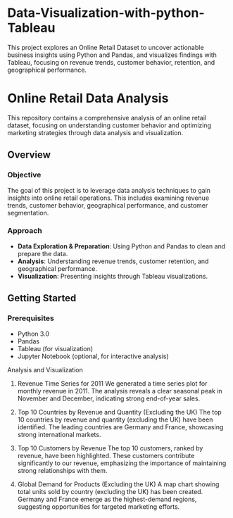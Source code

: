 # Data-Visualization-with-python-Tableau
This project explores an Online Retail Dataset to uncover actionable business insights using Python and Pandas, and visualizes findings with Tableau, focusing on revenue trends, customer behavior, retention, and geographical performance.

# Online Retail Data Analysis

This repository contains a comprehensive analysis of an online retail dataset, focusing on understanding customer behavior and optimizing marketing strategies through data analysis and visualization.

## Overview

### **Objective**
The goal of this project is to leverage data analysis techniques to gain insights into online retail operations. This includes examining revenue trends, customer behavior, geographical performance, and customer segmentation.

### **Approach**
- **Data Exploration & Preparation**: Using Python and Pandas to clean and prepare the data.
- **Analysis**: Understanding revenue trends, customer retention, and geographical performance.
- **Visualization**: Presenting insights through Tableau visualizations.

## Getting Started

### **Prerequisites**

- Python 3.0
- Pandas
- Tableau (for visualization)
- Jupyter Notebook (optional, for interactive analysis)

Analysis and Visualization
1. Revenue Time Series for 2011
We generated a time series plot for monthly revenue in 2011. The analysis reveals a clear seasonal peak in November and December, indicating strong end-of-year sales.

2. Top 10 Countries by Revenue and Quantity (Excluding the UK)
The top 10 countries by revenue and quantity (excluding the UK) have been identified. The leading countries are Germany and France, showcasing strong international markets.

3. Top 10 Customers by Revenue
The top 10 customers, ranked by revenue, have been highlighted. These customers contribute significantly to our revenue, emphasizing the importance of maintaining strong relationships with them.

4. Global Demand for Products (Excluding the UK)
A map chart showing total units sold by country (excluding the UK) has been created. Germany and France emerge as the highest-demand regions, suggesting opportunities for targeted marketing efforts.


